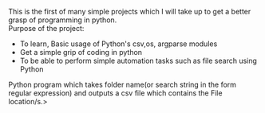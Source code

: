 <body>
 <p>This is the first of many simple projects which I will take up to get a better grasp of programming in python.<br>
  Purpose of the project:<p \>
 <ul>
  <li>To learn, Basic usage of Python's csv,os, argparse modules</li>
  <li>Get a simple grip of coding in python</li>
  <li>To be able to perform simple automation tasks such as file search using Python</li>
 </ul>
 <p>Python program which takes folder name(or search string in the form regular expression) and outputs a csv file which contains the File location/s.><p \>
<body \> 

